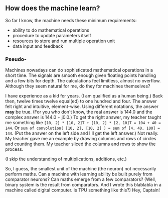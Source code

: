 ## How does the machine learn?

So far I know, the machine needs these minimum requirements:
- ability to do mathematical operations
- procedure to update parameters itself
- resources to store and run multiple operation unit
- data input and feedback

### Pseudo-

Machines nowadays can do sophisticated mathematical operations in a short time.
The signals are smooth enough given floating points handling and a few bits for depth.
The calculations feel limitless, almost no overflow.
Although they seem natural for me, do they for machines themselves?

I have experience as a kid for years. (I am qualified as a human being.)
Back then, twelve times twelve equal(ed) to one hundred and four.
The answer felt right and intuitive, element-wise.
Using different notations, the answer **may** be true.
(For you who don't know, the real answer is 144.0 and the complex answer is 144.0 + j0.0.)
To get the right answer, my teacher taught me something like
``[10, 2] * [10, 2]T + [10, 2] * [2, 10]T = 104 + 40 = 144``.
Or ``sum of convolution( [10, 2], [10, 2] ) = sum of [4, 40, 100] = 144``.
(Put the answer on the left side and I'll get the left answer.)
Not really.
My teacher gave me an example by drawing columns and rows of circles and counting them.
My teacher sliced the columns and rows to show the process.

(I skip the understanding of multiplications, additions, etc.)

So,
I guess, the smallest unit of the machine (the neuron) not necessarily perform maths.
Can a machine with learning ability be built purely from comparator neurons?
Can maths emerge from a few comparators?
(Well, binary system is the result from comparators.
And I wrote this blablabla in a machine called digital computer.
Is TPU something like this?)
Hey, Captain!
